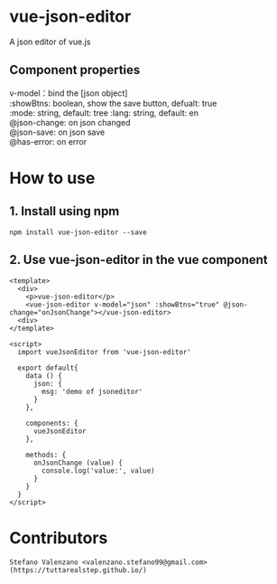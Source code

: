 # vue-json-editor
A json editor of vue.js

## Component properties
v-model：bind the [json object]   
:showBtns: boolean, show the save button, defualt: true   
:mode: string, default: tree
:lang: string, default: en   
@json-change: on json changed   
@json-save: on json save   
@has-error: on error

# How to use
## 1. Install using npm
```
npm install vue-json-editor --save
```
## 2. Use vue-json-editor in the vue component
```vue
<template>
  <div>
    <p>vue-json-editor</p>
    <vue-json-editor v-model="json" :showBtns="true" @json-change="onJsonChange"></vue-json-editor>
  <div>
</template>

<script>
  import vueJsonEditor from 'vue-json-editor'
  
  export default{
    data () {
      json: {
        msg: 'demo of jsoneditor'
      }
    },
    
    components: {
      vueJsonEditor
    },

    methods: {
      onJsonChange (value) {
        console.log('value:', value)
      }
    }
  }
</script>
```

# Contributors
    Stefano Valenzano <valenzano.stefano99@gmail.com> (https://tuttarealstep.github.io/)
